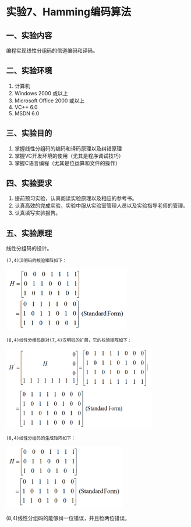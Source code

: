 # 实验7、Hamming编码算法
## 一、实验内容

编程实现线性分组码的信道编码和译码。

## 二、实验环境

1. 计算机
2. Windows 2000 或以上
3. Microsoft Office 2000 或以上
4. VC++ 6.0
5. MSDN 6.0

## 三、实验目的

1. 掌握线性分组码的编码和译码原理以及纠错原理
2. 掌握VC开发环境的使用（尤其是程序调试技巧）
3. 掌握C语言编程（尤其是位运算和文件的操作）

## 四、实验要求

1. 提前预习实验，认真阅读实验原理以及相应的参考书。
2. 认真高效的完成实验，实验中服从实验室管理人员以及实验指导老师的管理。
3. 认真填写实验报告。

## 五、实验原理

线性分组码的设计。

    (7,4)汉明码的校验矩阵如下：
  
<img src="images1/lab07-01.png" width="331px" height="170px">

    (8,4)线性分组码是对(7,4)汉明码的扩展，它的校验矩阵如下：

<img src="images1/lab07-02.png" width="400px" height="220px">

    (8,4)线性分组码的生成矩阵如下：
    
<img src="images1/lab07-01.png" width="320px" height="170px">

(8,4)线性分组码的能够纠一位错误，并且检两位错误。
